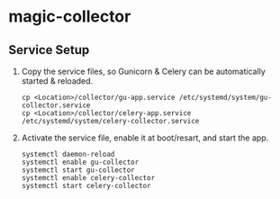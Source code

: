 # magic-collector

## Service Setup
1. Copy the service files, so Gunicorn & Celery can be automatically started & reloaded.
	
	```
	cp <Location>/collector/gu-app.service /etc/systemd/system/gu-collector.service
	cp <Location>/collector/celery-app.service /etc/systemd/system/celery-collector.service
	```

1. Activate the service file, enable it at boot/resart, and start the app.

	```
	systemctl daemon-reload
	systemctl enable gu-collector
	systemctl start gu-collector
	systemctl enable celery-collector
	systemctl start celery-collector
	```
